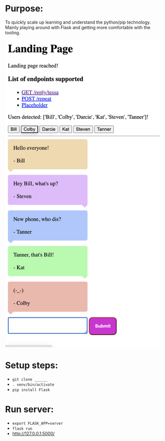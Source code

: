 # Purpose: 
To quickly scale up learning and understand the python/pip technology.
Mainly playing around with Flask and getting more comfortable with the tooling.

![demo image](/demoImage.png)

# Setup steps: 
- `git clone ______`
- `. venv/bin/activate`
- `pip install Flask`


# Run server: 
- `export FLASK_APP=server`
- `flask run`
- http://127.0.0.1:5000/